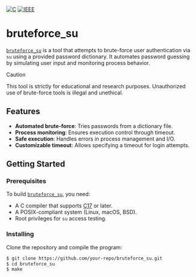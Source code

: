[![C](https://img.shields.io/badge/ISO_C17-A8B9CC?logo=c&logoColor=fff)][C17]
[![IEEE](https://img.shields.io/badge/POSIX.1&#8209;2024-00629B?logo=ieee&logoColor=fff)][POSIX.1-2024]

# bruteforce_su

[`bruteforce_su`] is a tool that attempts to brute-force user authentication via `su` using a provided password dictionary. It automates password guessing by simulating user input and monitoring process behavior.

> [!CAUTION]
> This tool is strictly for educational and research purposes.
> Unauthorized use of brute-force tools is illegal and unethical.

## Features

- **Automated brute-force**: Tries passwords from a dictionary file.
- **Process monitoring**: Ensures execution control through timeout.
- **Safe execution**: Handles errors in process management and I/O.
- **Customizable timeout**: Allows specifying a timeout for login attempts.

## Getting Started

### Prerequisites

To build [`bruteforce_su`], you need:

- A C compiler that supports [C17] or later.
- A POSIX-compliant system (Linux, macOS, BSD).
- Root privileges for `su` access testing.

### Installing

Clone the repository and compile the program:

```sh
$ git clone https://github.com/your-repo/bruteforce_su.git
$ cd bruteforce_su
$ make
```

[`arm64`]: https://en.wikipedia.org/wiki/AArch64
[`bruteforce_su`]: https://github.com/Neved4/bruteforce_su
[`clang`]: https://clang.llvm.org/
[`gcc`]: https://gcc.gnu.org/
[`tcc`]: https://bellard.org/tcc/
[`x86_64`]: https://en.wikipedia.org/wiki/X86-64
[`zig`]: https://ziglang.org/
[C99]: https://www.open-std.org/jtc1/sc22/wg14/www/docs/n1256.pdf
[C17]: https://www.open-std.org/jtc1/sc22/wg14/www/docs/n2310.pdf
[C23]: https://www.open-std.org/jtc1/sc22/wg14/www/docs/n3220.pdf
[GPLv3 License]: https://www.gnu.org/licenses/gpl-3.0.en.html
[Homebrew]: https://brew.sh/
[POSIX.1-2024]: https://pubs.opengroup.org/onlinepubs/9799919799/

[^1]: _IEEE Std 1003.1-2024: Standard for Information Technology
    — Portable Operating System Interface (POSIX®)_, \
    ISO/IEC DIS 9945. URL: https://pubs.opengroup.org/onlinepubs/9799919799/
[^2]: _ISO/IEC 9899: Standard for Information Technology
    — Programming languages — C_, ISO/IEC 9899:2023. \
    URL: https://www.open-std.org/jtc1/sc22/wg14/www/docs/n3096.pdf
